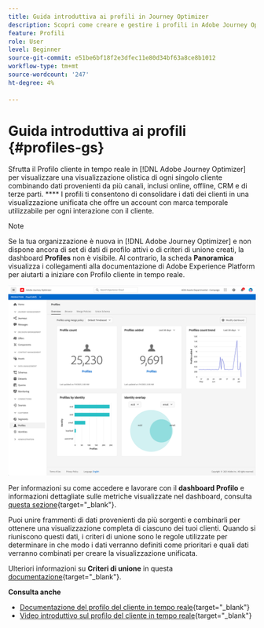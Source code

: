 ```yaml
---
title: Guida introduttiva ai profili in Journey Optimizer
description: Scopri come creare e gestire i profili in Adobe Journey Optimizer
feature: Profili
role: User
level: Beginner
source-git-commit: e51be6bf18f2e3dfec11e80d34bf63a8ce8b1012
workflow-type: tm+mt
source-wordcount: '247'
ht-degree: 4%

---
```


# Guida introduttiva ai profili {#profiles-gs}

Sfrutta il Profilo cliente in tempo reale in [!DNL Adobe Journey Optimizer] per visualizzare una visualizzazione olistica di ogni singolo cliente combinando dati provenienti da più canali, inclusi online, offline, CRM e di terze parti. **** I profili ti consentono di consolidare i dati dei clienti in una visualizzazione unificata che offre un account con marca temporale utilizzabile per ogni interazione con il cliente.

>[!NOTE]
>
>Se la tua organizzazione è nuova in [!DNL Adobe Journey Optimizer] e non dispone ancora di set di dati di profilo attivi o di criteri di unione creati, la dashboard **Profiles** non è visibile. Al contrario, la scheda **Panoramica** visualizza i collegamenti alla documentazione di Adobe Experience Platform per aiutarti a iniziare con Profilo cliente in tempo reale.

![](assets/profiles-home.png)

Per informazioni su come accedere e lavorare con il **dashboard Profilo** e informazioni dettagliate sulle metriche visualizzate nel dashboard, consulta [questa sezione](https://experienceleague.adobe.com/docs/experience-platform/profile/ui/user-guide.html?lang=it){target=&quot;_blank&quot;}.

Puoi unire frammenti di dati provenienti da più sorgenti e combinarli per ottenere una visualizzazione completa di ciascuno dei tuoi clienti. Quando si riuniscono questi dati, i criteri di unione sono le regole utilizzate per determinare in che modo i dati verranno definiti come prioritari e quali dati verranno combinati per creare la visualizzazione unificata.

Ulteriori informazioni su **Criteri di unione** in questa [documentazione](https://experienceleague.adobe.com/docs/experience-platform/profile/merge-policies/ui-guide.html){target=&quot;_blank&quot;}.

**Consulta anche**

* [Documentazione del profilo del cliente in tempo reale](https://experienceleague-review.corp.adobe.com/docs/experience-platform/query/home.html){target=&quot;_blank&quot;}
* [Video introduttivo sul profilo del cliente in tempo reale](https://experienceleague.adobe.com/docs/experience-platform/profile/home.html){target=&quot;_blank&quot;}
